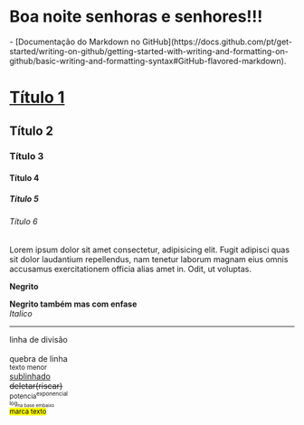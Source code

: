 <!DOCTYPE html>
<html lang="pt-br">
<head>
    <meta charset="UTF-8">
    <meta name="viewport" content="width=device-width, initial-scale=1.0">
    <meta name="description" content="Site para treino de hmtl!">
    <meta name="Keywords" content="site,html,ranking,visualização">
    <meta name="author" content="Gustavo Henrique Pereira da Silva">
    
</head>
   <h1> Boa noite senhoras e senhores!!! </h1>
<body>
    - [Documentação do Markdown no GitHub](https://docs.github.com/pt/get-started/writing-on-github/getting-started-with-writing-and-formatting-on-github/basic-writing-and-formatting-syntax#GitHub-flavored-markdown).
    <h1> <a href="#aq">Título 1</a></h1>
    <h2>Título 2</h2>
    <h3>Título 3</h3>
    <h4>Título 4</h4>
    <h5>Título 5</h5>
    <h6>Título 6</h6>
    <p>Lorem ipsum dolor sit amet consectetur, adipisicing elit. Fugit adipisci quas sit dolor laudantium repellendus, nam tenetur laborum magnam eius omnis accusamus exercitationem officia alias amet in. Odit, ut voluptas.</p>
    <p><b>Negrito</b></P>
    <strong>Negrito também mas com enfase</strong><br>
    <i>Italico</i><br>
    <hr> linha de divisão<br>
    <br> quebra de linha <br>
    <small>texto menor</small><br>
    <u>sublinhado</u><br>
    <div id="aq" class="aq">
        <del>deletar(riscar)</del><br>
    </div>
    <sup>potencia<sup>exponencial</sup><br>
    <sub>log<sub>na base embaixo</sub></sub><br>
    <mark>marca texto</mark><br>
</body>
<body>
    
</body>

</html>  
